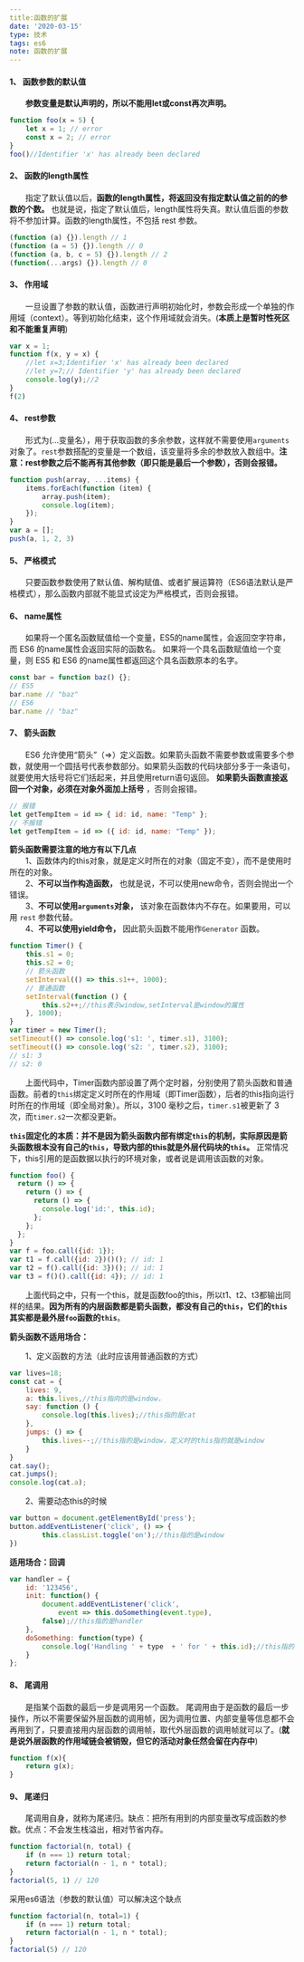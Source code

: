 ```yaml
---
title:函数的扩展
date: '2020-03-15'
type: 技术
tags: es6
note: 函数的扩展
---
```

<h4>1、	函数参数的默认值</h4>

&#8195;&#8195;**参数变量是默认声明的，所以不能用let或const再次声明。**
```js        
function foo(x = 5) {
    let x = 1; // error
    const x = 2; // error
}
foo()//Identifier 'x' has already been declared
```        
<h4>2、	函数的length属性</h4>

&#8195;&#8195;指定了默认值以后，**函数的length属性，将返回没有指定默认值之前的的参数的个数。** 也就是说，指定了默认值后，length属性将失真。默认值后面的参数将不参加计算。函数的length属性，不包括 rest 参数。
```js        
(function (a) {}).length // 1
(function (a = 5) {}).length // 0
(function (a, b, c = 5) {}).length // 2
(function(...args) {}).length // 0
```       
<h4>3、	作用域</h4>

&#8195;&#8195;一旦设置了参数的默认值，函数进行声明初始化时，参数会形成一个单独的作用域（context）。等到初始化结束，这个作用域就会消失。(**本质上是暂时性死区和不能重复声明**)
```js       
var x = 1;
function f(x, y = x) {
    //let x=3;Identifier 'x' has already been declared
    //let y=7;// Identifier 'y' has already been declared
    console.log(y);//2
}
f(2) 
```       
<h4>4、	rest参数</h4>

&#8195;&#8195;形式为(...变量名），用于获取函数的多余参数，这样就不需要使用`arguments`对象了。`rest`参数搭配的变量是一个数组，该变量将多余的参数放入数组中。**注意：rest参数之后不能再有其他参数（即只能是最后一个参数），否则会报错。**
```js
function push(array, ...items) {
    items.forEach(function (item) {
        array.push(item);
        console.log(item);
    });
}
var a = [];
push(a, 1, 2, 3)
```       
<h4>5、 严格模式</h4>
&#8195;&#8195;只要函数参数使用了默认值、解构赋值、或者扩展运算符（ES6语法默认是严格模式），那么函数内部就不能显式设定为严格模式，否则会报错。

<h4>6、	name属性</h4>

&#8195;&#8195;如果将一个匿名函数赋值给一个变量，ES5的name属性，会返回空字符串，而 ES6 的name属性会返回实际的函数名。
如果将一个具名函数赋值给一个变量，则 ES5 和 ES6 的name属性都返回这个具名函数原本的名字。
```js
const bar = function baz() {};
// ES5
bar.name // "baz"
// ES6
bar.name // "baz"
```       
<h4>7、	箭头函数</h4>

&#8195;&#8195;ES6 允许使用“箭头”（=>）定义函数。如果箭头函数不需要参数或需要多个参数，就使用一个圆括号代表参数部分。如果箭头函数的代码块部分多于一条语句，就要使用大括号将它们括起来，并且使用return语句返回。
**如果箭头函数直接返回一个对象，必须在对象外面加上括号** ，否则会报错。
```js
// 报错
let getTempItem = id => { id: id, name: "Temp" };
// 不报错
let getTempItem = id => ({ id: id, name: "Temp" });
```       
**箭头函数需要注意的地方有以下几点**  
&#8195;&#8195;1、函数体内的this对象，就是定义时所在的对象（固定不变），而不是使用时所在的对象。    
&#8195;&#8195;2、**不可以当作构造函数，** 也就是说，不可以使用new命令，否则会抛出一个错误。<br>
&#8195;&#8195;3、**不可以使用`arguments`对象，** 该对象在函数体内不存在。如果要用，可以用 `rest` 参数代替。     
&#8195;&#8195;4、**不可以使用yield命令，** 因此箭头函数不能用作`Generator` 函数。
```javascript
function Timer() {
    this.s1 = 0;
    this.s2 = 0;
    // 箭头函数
    setInterval(() => this.s1++, 1000);
    // 普通函数
    setInterval(function () {
        this.s2++;//this表示window,setInterval是window的属性
    }, 1000);
}
var timer = new Timer();
setTimeout(() => console.log('s1: ', timer.s1), 3100);
setTimeout(() => console.log('s2: ', timer.s2), 3100);
// s1: 3
// s2: 0
```       
&#8195;&#8195;上面代码中，Timer函数内部设置了两个定时器，分别使用了箭头函数和普通函数。前者的`this`绑定定义时所在的作用域（即Timer函数），后者的this指向运行时所在的作用域（即全局对象）。所以，3100 毫秒之后，`timer.s1`被更新了 3 次，而`timer.s2`一次都没更新。

**`this`固定化的本质：并不是因为箭头函数内部有绑定`this`的机制，实际原因是箭头函数根本没有自己的`this`，导致内部的this就是外层代码块的`this`。**
正常情况下，this引用的是函数据以执行的环境对象，或者说是调用该函数的对象。
```js     
function foo() {
  return () => {
    return () => {
      return () => {
        console.log('id:', this.id);
      };
    };
  };
}
var f = foo.call({id: 1});
var t1 = f.call({id: 2})()(); // id: 1
var t2 = f().call({id: 3})(); // id: 1
var t3 = f()().call({id: 4}); // id: 1
```       
&#8195;&#8195;上面代码之中，只有一个this，就是函数foo的this，所以t1、t2、t3都输出同样的结果。**因为所有的内层函数都是箭头函数，都没有自己的`this`，它们的`this`其实都是最外层`foo`函数的`this`**。

**箭头函数不适用场合：**

&#8195;&#8195;1、定义函数的方法（此时应该用普通函数的方式）
```js
var lives=18;
const cat = {
    lives: 9,
    a: this.lives,//this指向的是window，
    say: function () {
        console.log(this.lives);//this指的是cat
    },
    jumps: () => {
        this.lives--;//this指的是window，定义时的this指的就是window
    }
}
cat.say();
cat.jumps();
console.log(cat.a);
```		
&#8195;&#8195;2、需要动态this的时候
```js
var button = document.getElementById('press');
button.addEventListener('click', () => {
        this.classList.toggle('on');//this指的是window
})
```        
**适用场合：回调**
```js
var handler = {
	id: '123456',
	init: function() {
		document.addEventListener('click',
			event => this.doSomething(event.type), 
		false);//this指的是handler
	},
	doSomething: function(type) {
		console.log('Handling ' + type  + ' for ' + this.id);//this指的是hander
	}
};
```        
<h4>8、	尾调用</h4>

&#8195;&#8195;是指某个函数的最后一步是调用另一个函数。
尾调用由于是函数的最后一步操作，所以不需要保留外层函数的调用帧，因为调用位置、内部变量等信息都不会再用到了，只要直接用内层函数的调用帧，取代外层函数的调用帧就可以了。(**就是说外层函数的作用域链会被销毁，但它的活动对象任然会留在内存中**)
```js
function f(x){
	return g(x);
}
```       
<h4>9、	尾递归</h4>

&#8195;&#8195;尾调用自身，就称为尾递归。缺点：把所有用到的内部变量改写成函数的参数。优点：不会发生栈溢出，相对节省内存。
```js       
function factorial(n, total) {
	if (n === 1) return total;
	return factorial(n - 1, n * total);
}
factorial(5, 1) // 120
```       
采用es6语法（参数的默认值）可以解决这个缺点
```js
function factorial(n, total=1) {
	if (n === 1) return total;
	return factorial(n - 1, n * total);
}
factorial(5) // 120
```
